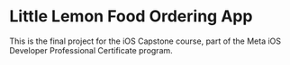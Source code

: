 # Little Lemon Food Ordering App
This is the final project for the iOS Capstone course, part of the Meta iOS Developer Professional Certificate program.

